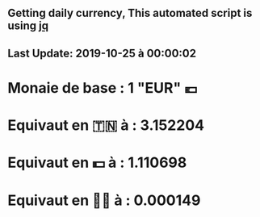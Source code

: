 ## Getting daily currency, This automated script is using [jq](https://stedolan.github.io/jq/)
## Last Update:  2019-10-25 à 00:00:02
 # Monaie de base : 1 "EUR" 💶 
 # Equivaut en 🇹🇳 à :  3.152204 
 # Equivaut en 💵 à : 1.110698
 # Equivaut en 🐱‍💻 à :  0.000149
